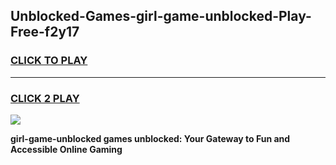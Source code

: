 
## Unblocked-Games-girl-game-unblocked-Play-Free-f2y17
<h3>
<a href="https://premium76.site?title=girl-game-unblocked&ref=20M">CLICK TO PLAY</a></h3>
<hr>

<h3>
<a href="https://premium76.site?title=girl-game-unblocked&ref=20M">CLICK 2 PLAY</a>
  
</h3>

<a href="https://premium76.site?title=girl-game-unblocked&ref=19M"><img src="https://clearcache.store/games.png"></a>


**girl-game-unblocked games unblocked: Your Gateway to Fun and Accessible Online Gaming**
